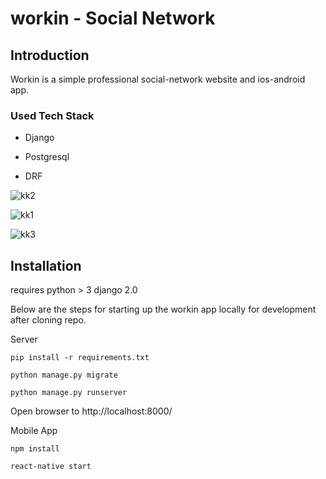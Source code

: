 # workin - Social Network

## Introduction

Workin is a simple professional social-network website and ios-android app.
### Used Tech Stack

* Django

* Postgresql

* DRF




![kk2](https://user-images.githubusercontent.com/48800269/88468195-4b53ca00-cee0-11ea-9b8e-87cb9fff46c9.png)

![kk1](https://user-images.githubusercontent.com/48800269/88468197-5575c880-cee0-11ea-9cc3-8e1cda1029ba.png)

![kk3](https://user-images.githubusercontent.com/48800269/88468224-9f5eae80-cee0-11ea-9d84-6423b4e4d169.png)


## Installation 

requires python > 3 django 2.0

Below are the steps for starting up the workin app locally for development after cloning repo.

Server
```
pip install -r requirements.txt

python manage.py migrate

python manage.py runserver
```
Open browser to http://localhost:8000/

Mobile App
```
npm install

react-native start
```
